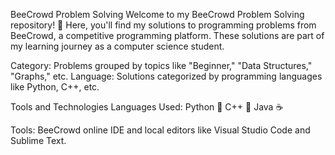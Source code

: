 BeeCrowd Problem Solving
Welcome to my BeeCrowd Problem Solving repository! 🚀 Here, you'll find my solutions to programming problems from BeeCrowd, a competitive programming platform. These solutions are part of my learning journey as a computer science student.

Category: Problems grouped by topics like "Beginner," "Data Structures," "Graphs," etc.
Language: Solutions categorized by programming languages like Python, C++, etc.

Tools and Technologies
Languages Used:
Python 🐍
C++ 🌟
Java ☕

Tools: BeeCrowd online IDE and local editors like Visual Studio Code and Sublime Text.
